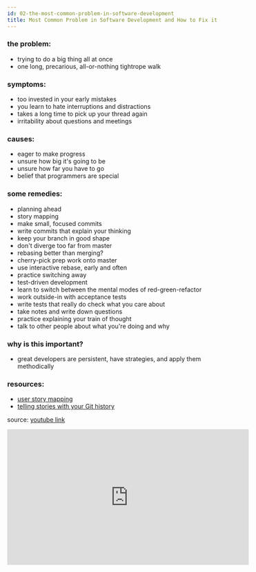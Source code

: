 ```yaml
---
id: 02-the-most-common-problem-in-software-development
title: Most Common Problem in Software Development and How to Fix it
---
```


### the problem:
- trying to do a big thing all at once
- one long, precarious, all-or-nothing tightrope walk

### symptoms:
- too invested in your early mistakes
- you learn to hate interruptions and distractions
- takes a long time to pick up your thread again
- irritability about questions and meetings

### causes:
- eager to make progress
- unsure how big it's going to be
- unsure how far you have to go
- belief that programmers are special

### some remedies:
- planning ahead
- story mapping
- make small, focused commits
- write commits that explain your thinking
- keep your branch in good shape
- don't diverge too far from master
- rebasing better than merging?
- cherry-pick prep work onto master
- use interactive rebase, early and often
- practice switching away
- test-driven development
- learn to switch between the mental modes of red-green-refactor
- work outside-in with acceptance tests
- write tests that really do check what you care about
- take notes and write down questions
- practice explaining your train of thought
- talk to other people about what you're doing and why

### why is this important?
- great developers are persistent, have strategies, and apply them methodically

### resources:
- [user story mapping](http://www.jpattonassociates.com/user-story-mapping)
- [telling stories with your Git history](https://about.futurelearn.com/blog/telling-stories-with-your-git-history)

source: [youtube link](https://youtu.be/i08A2uTDoa8)

<iframe width="560" height="315" src="https://www.youtube.com/embed/i08A2uTDoa8" title="YouTube video player" frameborder="0" allow="accelerometer; autoplay; clipboard-write; encrypted-media; gyroscope; picture-in-picture" allowfullscreen></iframe>